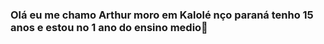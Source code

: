 ### Olá  eu me chamo Arthur moro  em Kalolé nço paraná tenho 15 anos e estou no 1 ano do ensino medio👋

